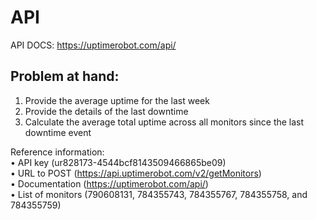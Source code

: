 # API

API DOCS: https://uptimerobot.com/api/

## Problem at hand:

1. Provide the average uptime for the last week <br />
2. Provide the details of the last downtime <br />
3. Calculate the average total uptime across all monitors since the last downtime event <br />

Reference information: <br />
• API key (ur828173-4544bcf8143509466865be09) <br />
• URL to POST (https://api.uptimerobot.com/v2/getMonitors) <br />
• Documentation (https://uptimerobot.com/api/) <br />
• List of monitors (790608131, 784355743, 784355767, 784355758, and 784355759) <br />

